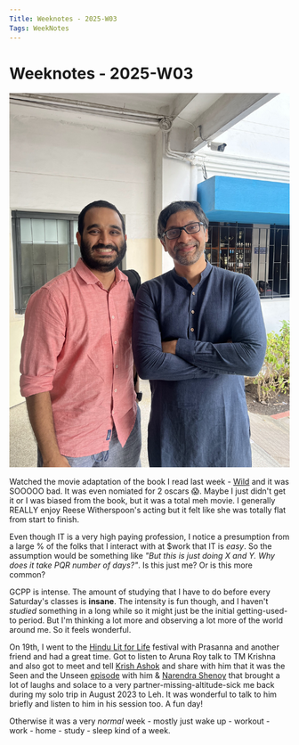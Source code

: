 ```yaml
---
Title: Weeknotes - 2025-W03
Tags: WeekNotes
---
```


# Weeknotes - 2025-W03

![Cover image for 2025-W03](/weeknotes/_images/cover-2025-w03.jpg)

Watched the movie adaptation of the book I read last week - [Wild](https://www.imdb.com/title/tt2305051/) and it was SOOOOO bad. It was even nomiated for 2 oscars 😱. Maybe I just didn't get it or I was biased from the book, but it was a total meh movie. I generally REALLY enjoy Reese Witherspoon's acting but it felt like she was totally flat from start to finish. 

Even though IT is a very high paying profession, I notice a presumption from a large % of the folks that I interact with at $work that IT is _easy_. So the assumption would be something like _"But this is just doing X and Y. Why does it take PQR number of days?"_. Is this just me? Or is this more common? 

GCPP is intense. The amount of studying that I have to do before every Saturday's classes is **insane**. The intensity is fun though, and I haven't _studied_ something in a long while so it might just be the initial getting-used-to period. But I'm thinking a lot more and observing a lot more of the world around me. So it feels wonderful. 

On 19th, I went to the [Hindu Lit for Life](https://www.thehindu.com/lit-for-life/) festival with Prasanna and another friend and had a great time. Got to listen to Aruna Roy talk to TM Krishna and also got to meet and tell [Krish Ashok](https://x.com/krishashok) and share with him that it was the Seen and the Unseen [episode](https://seenunseen.in/episodes/2023/8/21/episode-343-we-are-all-amits-from-africa/) with him & [Narendra Shenoy](https://x.com/shenoyn) that brought a lot of laughs and solace to a very partner-missing-altitude-sick me back during my solo trip in August 2023 to Leh. It was wonderful to talk to him briefly and listen to him in his session too. A fun day! 

Otherwise it was a very _normal_ week - mostly just wake up - workout - work - home - study - sleep kind of a week.